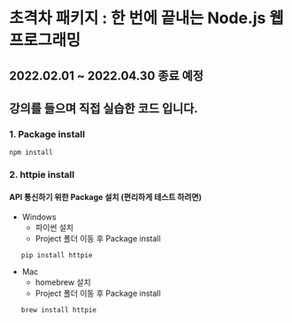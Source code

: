 ﻿# 초격차 패키지 : 한 번에 끝내는 Node.js 웹 프로그래밍
 
 ## 2022.02.01 ~ 2022.04.30 종료 예정
 ## 강의를 들으며 직접 실습한 코드 입니다.
 
 ### 1. Package install
 ```
 npm install
 ```
 ### 2. httpie install
 #### API 통신하기 위한 Package 설치 (편리하게 테스트 하려면)
 * Windows
    * 파이썬 설치
    * Project 폴더 이동 후 Package install
 ```
    pip install httpie
 ```
 * Mac
    * homebrew 설치
    * Project 폴더 이동 후 Package install
 ```
    brew install httpie
 ```
